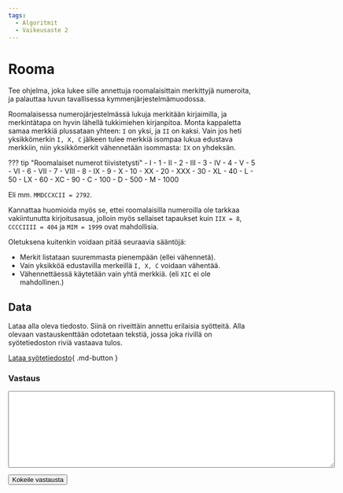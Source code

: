 ```yaml
---
tags:
  - Algoritmit
  - Vaikeusaste 2
---
```


# Rooma

Tee ohjelma, joka lukee sille annettuja roomalaisittain merkittyjä numeroita, ja palauttaa luvun tavallisessa kymmenjärjestelmämuodossa.

Roomalaisessa numerojärjestelmässä lukuja merkitään kirjaimilla, ja merkintätapa on hyvin lähellä tukkimiehen kirjanpitoa. Monta kappaletta samaa merkkiä plussataan yhteen: `I` on yksi, ja `II` on kaksi. Vain jos heti yksikkömerkin `I, X, C` jälkeen tulee merkkiä isompaa lukua edustava merkkiin, niin yksikkömerkit vähennetään isommasta: `IX` on yhdeksän.

??? tip "Roomalaiset numerot tiivistetysti"
    - I - 1
    - II - 2
    - III - 3
    - IV - 4
    - V - 5
    - VI - 6 
    - VII - 7
    - VIII - 8
    - IX - 9
    - X - 10
    - XX - 20
    - XXX - 30
    - XL - 40
    - L - 50
    - LX - 60
    - XC - 90
    - C - 100
    - D - 500
    - M - 1000

Eli mm. `MMDCCXCII = 2792`.


Kannattaa huomioida myös se, ettei roomalaisilla numeroilla ole tarkkaa vakiintunutta kirjoitusasua, jolloin myös sellaiset tapaukset kuin `IIX = 8`, `CCCCIIII = 404` ja `MIM = 1999` ovat mahdollisia.

Oletuksena kuitenkin voidaan pitää seuraavia sääntöjä:

 - Merkit listataan suuremmasta pienempään (ellei vähennetä).
 - Vain yksikköä edustavilla merkeillä `I, X, C` voidaan vähentää.
 - Vähennettäessä käytetään vain yhtä merkkiä. (eli `XIC` ei ole mahdollinen.)



## Data

Lataa alla oleva tiedosto. Siinä on riveittäin annettu erilaisia syötteitä. Alla olevaan vastauskenttään odotetaan tekstiä, jossa joka rivillä on syötetiedoston riviä vastaava tulos.

[Lataa syötetiedosto](../syotteet/rooma_input.txt){ .md-button }


### Vastaus

<textarea rows="10" cols="80" id="tulos"></textarea>
<button class="md-button md-button--primary" id="submit_button">Kokeile vastausta</button>
<div style="display: none;" id="vastaustiedosto">../../syotteet/rooma_output.txt</div>
<div style="display: none;" id="tehtavatiedosto">../../syotteet/rooma_input.txt</div>
<div style="text_color: red" id="virhelista"></div>
